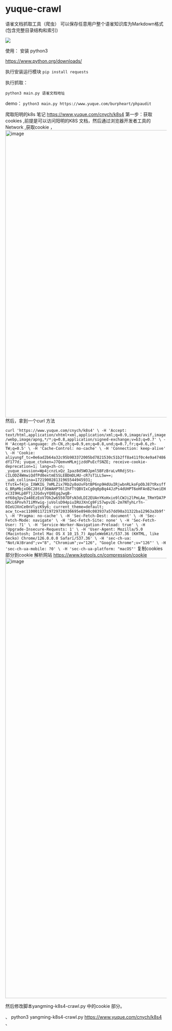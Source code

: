 # yuque-crawl
语雀文档抓取工具（爬虫） 可以保存任意用户整个语雀知识库为Markdown格式 (包含完整目录结构和索引) 

![](yuque-demo.png)


使用：
安装 python3

https://www.python.org/downloads/

执行安装运行模块
`pip install requests`

执行抓取：

`python3 main.py 语雀文档地址`

demo：
`python3 main.py https://www.yuque.com/burpheart/phpaudit`



爬取阳明的k8s 笔记  https://www.yuque.com/cnych/k8s4
第一步：获取cookies ,前提是可以访问阳明的K8S 文档，然后通过浏览器开发者工具的Network ,获取cookie ，
<img width="895" alt="image" src="https://github.com/user-attachments/assets/e237412d-271a-4465-8b75-c7ee932370c4">
然后，拿到一个curl 方法

`
curl 'https://www.yuque.com/cnych/k8s4' \
  -H 'Accept: text/html,application/xhtml+xml,application/xml;q=0.9,image/avif,image/webp,image/apng,*/*;q=0.8,application/signed-exchange;v=b3;q=0.7' \
  -H 'Accept-Language: zh-CN,zh;q=0.9,en;q=0.8,und;q=0.7,fr;q=0.6,zh-TW;q=0.5' \
  -H 'Cache-Control: no-cache' \
  -H 'Connection: keep-alive' \
  -H 'Cookie: aliyungf_tc=0e6ad2b64a32c95b983372005bd7821530c51b2ff8a411f0c4e9a47486df177d; yuque_ctoken=J7QemvmMLmjjzddPuEcfSNZE; receive-cookie-deprecation=1; lang=zh-cn; _yuque_session=Wp4jcnzLxQz_Ipaz8d5WOJpml5BFzBraLvRRdjSts-cILODZ4WmwiQdfPd0extmESSLEBDmDLHU-cR7sT1LLSw==; _uab_collina=172190028131965544945931; tfstk=f4jo_IXWKIG_7mMLZix7Rb2y8oUvFbtBP6np9HdUuIRjwbnRLkoFpObJ87tRxsffG_BRpMbjxO6C28tLF36WAHPT6lIhFTtQBVIxCg0q0pBq44JzPs4dUHPT6oHFAnB2YweiEHxc3I9HLp8FTjJ2GdvyYQ8EgqJwgB-eY68q3pvZa48EzEoV7Ok2w65507DFsN3dLDI2EUAnYKoHxio9lCWJi2lPmLAe_TRmYDA7Ph0cL6Pnvh71iMYwig-juVolsD94piuIRUJXnCg9Fi57wpv2E-2m7NTyhLrTn-0IeUJXnCe0nVlyzK9y6; current_theme=default; acw_tc=ac11000117219729720336695e8948c083937a57dd98a31322ba12963a3b9f' \
  -H 'Pragma: no-cache' \
  -H 'Sec-Fetch-Dest: document' \
  -H 'Sec-Fetch-Mode: navigate' \
  -H 'Sec-Fetch-Site: none' \
  -H 'Sec-Fetch-User: ?1' \
  -H 'Service-Worker-Navigation-Preload: true' \
  -H 'Upgrade-Insecure-Requests: 1' \
  -H 'User-Agent: Mozilla/5.0 (Macintosh; Intel Mac OS X 10_15_7) AppleWebKit/537.36 (KHTML, like Gecko) Chrome/126.0.0.0 Safari/537.36' \
  -H 'sec-ch-ua: "Not/A)Brand";v="8", "Chromium";v="126", "Google Chrome";v="126"' \
  -H 'sec-ch-ua-mobile: ?0' \
  -H 'sec-ch-ua-platform: "macOS"'
`
复制cookies 部分到cookie 解析网站
https://www.kgtools.cn/compression/cookie
<img width="1372" alt="image" src="https://github.com/user-attachments/assets/c9674b6f-82f7-4d30-abdc-32d32dfe120a">

然后修改脚本yangming-k8s4-crawl.py 中的cookie 部分。

、
python3 yangming-k8s4-crawl.py https://www.yuque.com/cnych/k8s4
、
